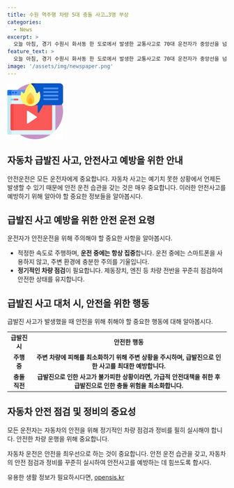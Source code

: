 ```yaml
---
title: 수원 역주행 차량 5대 충돌 사고…3명 부상
categories:
  - News
excerpt: >
  오늘 아침, 경기 수원시 화서동 한 도로에서 발생한 교통사고로 70대 운전자가 중앙선을 넘어 역주행하다가 경차를 들이받고 4대의 차량과 충돌했습니다. 사고로 70대 운전자와 경차 승객 등 3명이 부상을 입었고, 운전자는 급발진 주장하며 치료 후 경찰 조사 예정입니다.
feature_text: >
  오늘 아침, 경기 수원시 화서동 한 도로에서 발생한 교통사고로 70대 운전자가 중앙선을 넘어 역주행하다가 경차를 들이받고 4대의 차량과 충돌했습니다. 사고로 70대 운전자와 경차 승객 등 3명이 부상을 입었고, 운전자는 급발진 주장하며 치료 후 경찰 조사 예정입니다.
image: '/assets/img/newspaper.png'
---
```


<p><img src="/assets/img/news.png" alt="rentncar 속보" /></p>

<h2 data-ke-size="size26">자동차 급발진 사고, 안전사고 예방을 위한 안내</h2>

<p>안전운전은 모든 운전자에게 중요합니다. 자동차 사고는 예기치 못한 상황에서 언제든 발생할 수 있기 때문에 안전 운전 습관을 갖는 것은 매우 중요합니다. 이러한 안전사고를 예방하기 위해 알아야 할 중요한 정보들을 알아봅시다.</p>

<h2 data-ke-size="size24">급발진 사고 예방을 위한 안전 운전 요령</h2>

<p>운전자가 안전운전을 위해 주의해야 할 중요한 사항을 알아봅시다.</p>

<ul>
  <li>적정한 속도로 주행하며, <b>운전 중에는 항상 집중</b>합니다. 운전 중에는 스마트폰을 사용하지 않고, 주변 환경에 충분한 주의를 기울입니다.</li>
  <li><b>정기적인 차량 점검</b>이 필요합니다. 제동장치, 엔진 등 차량 전반을 꾸준히 점검하여 안전한 상태를 유지합니다.</li>

</ul>

<h2 data-ke-size="size24">급발진 사고 대처 시, 안전을 위한 행동</h2>

<p>급발진 사고가 발생했을 때 안전을 위해 취해야 할 중요한 행동에 대해 알아봅시다.</p>

<table>
  <tr>
    <td style="text-align: center; height: 17px;"><b>급발진 시</b></td>
    <td style="text-align: center; height: 17px;"><b>안전한 행동</b></td>
  </tr>
  <tr>
    <td style="text-align: center; height: 17px;"><b>주행 중</b></td>
    <td style="text-align: center; height: 17px;"><b>주변 차량에 피해를 최소화하기 위해 주변 상황을 주시하며, 급발진으로 인한 사고를 최대한 예방합니다.</b></td>
  </tr>
  <tr>
    <td style="text-align: center; height: 17px;"><b>충돌 직전</b></td>
    <td style="text-align: center; height: 17px;"><b>급발진으로 인한 사고가 불가피한 상황이라면, 가급적 안전대책을 취한 후 급발진으로 인한 충돌 위험을 최소화합니다.</b></td>
  </tr>
</table>

<h2 data-ke-size="size24">자동차 안전 점검 및 정비의 중요성</h2>

<p>모든 운전자는 자동차의 안전을 위해 정기적인 차량 점검과 정비를 필히 실시해야 합니다. 안전한 차량 운행을 위해 중요합니다.</p>

<p data-ke-size="size16">자동차 운전은 안전을 최우선으로 하는 것이 중요합니다. 안전 운전 습관을 갖고, 자동차의 안전 점검과 정비를 꾸준히 실시하여 안전사고를 예방하는 데 힘쓰도록 합시다.</p>
유용한 생활 정보가 필요하시다면, <a href="https://opensis.kr" rel="dofollow">opensis.kr</a>


